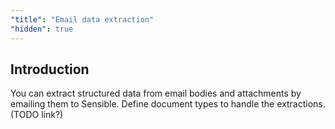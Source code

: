 ```yaml
---
"title": "Email data extraction"
"hidden": true
---
```


## Introduction

You can extract structured data from email bodies and attachments by emailing them to Sensible. Define document types to handle the extractions. (TODO link?)